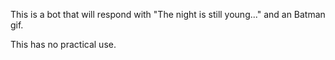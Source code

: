 This is a bot that will respond with "The night is still young..." and an Batman gif.

This has no practical use.